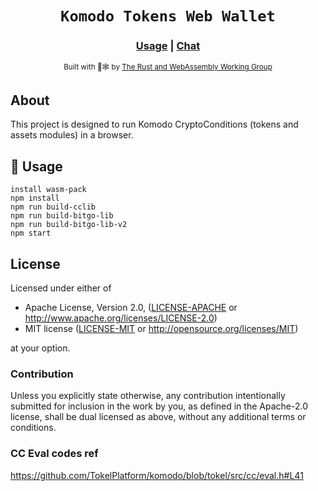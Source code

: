 <div align="center">

  <h1><code>Komodo Tokens Web Wallet</code></h1>

  <h3>
    <a href="#usage">Usage</a>
    <span> | </span>
    <a href="https://discord.com/channels/774497890025472010/781788743228325898">Chat</a>
  </h3>

  <sub>Built with 🦀🕸 by <a href="https://rustwasm.github.io/">The Rust and WebAssembly Working Group</a></sub>
</div>

## About

This project is designed to run Komodo CryptoConditions (tokens and assets modules) in a browser.

## 🚴 Usage

```
install wasm-pack
npm install
npm run build-cclib
npm run build-bitgo-lib
npm run build-bitgo-lib-v2
npm start
```

## License

Licensed under either of

* Apache License, Version 2.0, ([LICENSE-APACHE](LICENSE-APACHE) or http://www.apache.org/licenses/LICENSE-2.0)
* MIT license ([LICENSE-MIT](LICENSE-MIT) or http://opensource.org/licenses/MIT)

at your option.

### Contribution

Unless you explicitly state otherwise, any contribution intentionally
submitted for inclusion in the work by you, as defined in the Apache-2.0
license, shall be dual licensed as above, without any additional terms or
conditions.

### CC Eval codes ref
https://github.com/TokelPlatform/komodo/blob/tokel/src/cc/eval.h#L41
